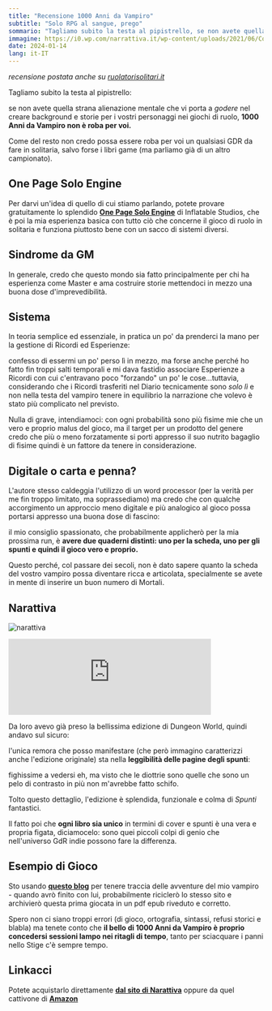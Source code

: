 ```yaml
---
title: "Recensione 1000 Anni da Vampiro"
subtitle: "Solo RPG al sangue, prego"
sommario: "Tagliamo subito la testa al pipistrello, se non avete quella strana alienazione mentale che vi porta a godere nel creare background e storie per i vostri personaggi nei giochi di ruolo, 1000 Anni da Vampiro non è roba per voi..."
immagine: https://i0.wp.com/narrattiva.it/wp-content/uploads/2021/06/Cover-animation-v.04.gif
date: 2024-01-14
lang: it-IT
---
```


_recensione postata anche su [ruolatorisolitari.it](https://www.ruolatorisolitari.it/2024/01/14/recensione-1000-anni-da-vampiro/)_

Tagliamo subito la testa al pipistrello: 

se non avete quella strana alienazione mentale che vi porta a _godere_ nel creare background e storie per i vostri personaggi nei giochi di ruolo, **1000 Anni da Vampiro non è roba per voi.**

Come del resto non credo possa essere roba per voi un qualsiasi GDR da fare in solitaria, salvo forse i libri game (ma parliamo già di un altro campionato).

## One Page Solo Engine

Per darvi un'idea di quello di cui stiamo parlando, potete provare gratuitamente lo splendido [**One Page Solo Engine**](https://inflatablestudios.itch.io/one-page-solo-engine) di Inflatable Studios, che è poi la mia esperienza basica con tutto ciò che concerne il gioco di ruolo in solitaria e funziona piuttosto bene con un sacco di sistemi diversi.

## Sindrome da GM

In generale, credo che questo mondo sia fatto principalmente per chi ha esperienza come Master e ama costruire storie mettendoci in mezzo una buona dose d'imprevedibilità.

## Sistema 

In teoria semplice ed essenziale, in pratica un po' da prenderci la mano per la gestione di Ricordi ed Esperienze: 

confesso di essermi un po' perso lì in mezzo, ma forse anche perché ho fatto fin troppi salti temporali e mi dava fastidio associare Esperienze a Ricordi con cui c'entravano poco "forzando" un po' le cose...tuttavia, considerando che i Ricordi trasferiti nel Diario tecnicamente sono _solo lì_ e non nella testa del vampiro tenere in equilibrio la narrazione che volevo è stato più complicato nel previsto.

Nulla di grave, intendiamoci: con ogni probabilità sono più fisime mie che un vero e proprio malus del gioco, ma il target per un prodotto del genere credo che più o meno forzatamente si porti appresso il suo nutrito bagaglio di fisime quindi è un fattore da tenere in considerazione.

## Digitale o carta e penna?

L'autore stesso caldeggia l'utilizzo di un word processor (per la verità per me fin troppo limitato, ma soprassediamo) ma credo che con qualche accorgimento un approccio meno digitale e più analogico al gioco possa portarsi appresso una buona dose di fascino:

il mio consiglio spassionato, che probabilmente applicherò per la mia prossima run, è **avere due quaderni distinti: uno per la scheda, uno per gli spunti e quindi il gioco vero e proprio.**

Questo perché, col passare dei secoli, non è dato sapere quanto la scheda del vostro vampiro possa diventare ricca e articolata, specialmente se avete in mente di inserire un buon numero di Mortali.

## Narattiva 

![narattiva](https://pixel.livellosegreto.it/storage/m/_v2/627614251342880884/3b17271c9-2ea36d/P7s6YJY1LNML/K0mLvC4ola5xgTXYDINZ07JRUrEMSwth3EQBpR4o.jpg)

<iframe title="Pixelfed Post Embed" src="https://pixel.livellosegreto.it/p/xabacadabra/649925527022781201/embed?caption=true&likes=false&layout=full" class="pixelfed__embed" style="max-width: 100%; border: 0" width="400" allowfullscreen="allowfullscreen"></iframe><script async defer src="https://pixel.livellosegreto.it/embed.js"></script>

Da loro avevo già preso la bellissima edizione di Dungeon World, quindi andavo sul sicuro: 

l'unica remora che posso manifestare (che però immagino caratterizzi anche l'edizione originale) sta nella **leggibilità delle pagine degli spunti**: 

fighissime a vedersi eh, ma visto che le diottrie sono quelle che sono un pelo di contrasto in più non m'avrebbe fatto schifo.

Tolto questo dettaglio, l'edizione è splendida, funzionale e colma di _Spunti_ fantastici. 

Il fatto poi che **ogni libro sia unico** in termini di cover e spunti è una vera e propria figata, diciamocelo: sono quei piccoli colpi di genio che nell'universo GdR indie possono fare la differenza.

## Esempio di Gioco

Sto usando [**questo blog**](https://1000-anni-da-vampiro.netlify.app/) per tenere traccia delle avventure del mio vampiro - quando avrò finito con lui, probabilmente riciclerò lo stesso sito e archivierò questa prima giocata in un pdf epub riveduto e corretto.

Spero non ci siano troppi errori (di gioco, ortografia, sintassi, refusi storici e blabla) ma tenete conto che **il bello di 1000 Anni da Vampiro è proprio concedersi sessioni lampo nei ritagli di tempo**, tanto per sciacquare i panni nello Stige c'è sempre tempo.

## Linkacci 

Potete acquistarlo direttamente [**dal sito di Narattiva**](https://narrattiva.it/it/shop/libro/1000-anni-da-vampiro/) oppure da quel cattivone di [**Amazon**](https://amzn.to/4b0huVQ)